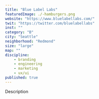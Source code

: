 ```yaml
---
title: "Blue Label Labs"
featuredImage: ./-hamburgers.png
website: "https://www.bluelabellabs.com/"
twit: "https://twitter.com/bluelabellabs"
inst: ""
category: "B"
city: "Seattle"
neighborhood: "Redmond"
size: "large"
map: ""
discipline:
    - branding
    - engineering
    - marketing
    - ux/ui
published: true
---
```


Description
